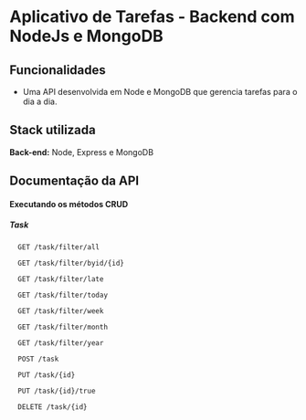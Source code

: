 # Aplicativo de Tarefas - Backend com NodeJs e MongoDB

## Funcionalidades

- Uma API desenvolvida em Node e MongoDB que gerencia tarefas para o dia a dia.


## Stack utilizada

**Back-end:** Node, Express e MongoDB

## Documentação da API

#### Executando os métodos CRUD
##### Task

```http
  GET /task/filter/all
```
```http
  GET /task/filter/byid/{id}
```
```http
  GET /task/filter/late
```
```http
  GET /task/filter/today
```
```http
  GET /task/filter/week
```
```http
  GET /task/filter/month
```
```http
  GET /task/filter/year
```
```http
  POST /task
```
```http
  PUT /task/{id}
```
```http
  PUT /task/{id}/true
```
```http
  DELETE /task/{id}
```
